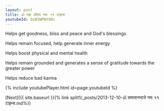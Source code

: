 ```yaml
---
layout: post
title: ॐ महा डाँठय नमः ११ टाइम्स
youtubeId: QsBSWPNYd8c
---
```

 
 
Helps get goodness, bliss and peace and God's blessings
 
Helps remain focused, help generate inner energy 
 
Helps boost physical and mental health 
 
Helps remain grounded and generates a sense of gratitude towards the greater power 
 
Helps reduce bad karma
 
 
 
 


{% include youtubePlayer.html id=page.youtubeId %}
 
[Next]({{ site.baseurl }}{% link  split1/_posts/2013-12-10-ॐ समासनभाजे नमः ११ टाइम्स.md%})
 
